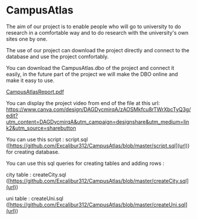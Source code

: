# CampusAtlas
The aim of our project is to enable people who will go to university to do research in a comfortable way and to do research with the university's own sites one by one.

The use of our project can download the project directly and connect to the database and use the project comfortably.


You can download the CampusAtlas.dbo of the project and connect it easily, in the future part of the project we will make the DBO online and make it easy to use.

[CampusAtlasReport.pdf](https://github.com/Excalibur312/CampusAtlas/files/15188989/CampusAtlasReport.pdf)

You can display the project video from end of the file at this url:
https://www.canva.com/design/DAGDycmirqA/zAOSMkfcu8rTWrXbcTyQ3g/edit?utm_content=DAGDycmirqA&utm_campaign=designshare&utm_medium=link2&utm_source=sharebutton

You can use this script : script.sql ([https://github.com/Excalibur312/CampusAtlas/blob/master/script.sql](url)) for creating database.

You can use this sql queries for creating tables and adding rows : 

  city table : createCity.sql ([https://github.com/Excalibur312/CampusAtlas/blob/master/createCity.sql](url))
  
  uni table : createUni.sql ([https://github.com/Excalibur312/CampusAtlas/blob/master/createUni.sql](url))
